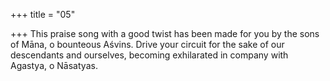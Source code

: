 +++
title = "05"

+++
This praise song with a good twist has been made for you by the sons of  Māna, o bounteous Aśvins.
Drive your circuit for the sake of our descendants and ourselves,
becoming exhilarated in company with Agastya, o Nāsatyas.
